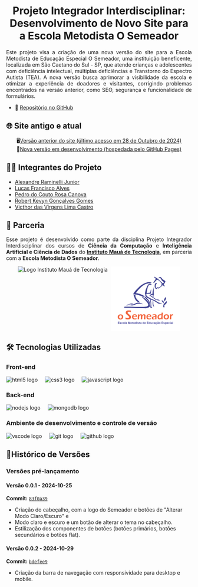 <h1 align="center">Projeto Integrador Interdisciplinar: Desenvolvimento de Novo Site para a Escola Metodista O Semeador</h1>
<p align="justify">Este projeto visa a criação de uma nova versão do site para a Escola Metodista de Educação Especial O Semeador, uma instituição beneficente, localizada em São Caetano do Sul - SP, que atende crianças e adolescentes com deficiência intelectual, múltiplas deficiências e Transtorno do Espectro Autista (TEA). A nova versão busca aprimorar a visibilidade da escola e otimizar a experiência de doadores e visitantes, corrigindo problemas encontrados na versão anterior, como SEO, segurança e funcionalidade de formulários.</p>

- 📒 <a href="https://github.com/escola-metodista-o-semeador/site-semeador" target="_blank">Repositório no GitHub</a>

## 🌐 Site antigo e atual

<p align="center">
    🖥️<a href="http://escolaosemeador.com.br" target="_blank">Versão anterior do site (último acesso em 28 de Outubro de 2024)</a> 
    <br>
    🚀<a href="frontend/pages/index.html" target="_blank">Nova versão em desenvolvimento (hospedada pelo GitHub Pages)</a>
</p>

## 👨‍💻 Integrantes do Projeto

- <a href="https://github.com/alexandreraminelli" target="_blank">Alexandre Raminelli Junior</a>
- <a href="https://github.com/lucasfalves07" target="_blank">Lucas Francisco Alves</a>
- <a href="https://github.com/pedrocanova" target="_blank">Pedro do Couto Rosa Canova</a>
- <a href="https://github.com/Robertkevyngg" target="_blank">Robert Kevyn Gonçalves Gomes</a>
- <a href="https://github.com/victhorcastro" target="_blank">Victhor das Virgens Lima Castro</a>

## 🤝 Parceria

<p align="justify">Esse projeto é desenvolvido como parte da disciplina Projeto Integrador Interdisciplinar dos cursos de <strong>Ciência da Computação</strong> e <strong>Inteligência Artificial e Ciência de Dados</strong> do <strong><a href="https://www.maua.br" target="_blank">Instituto Mauá de Tecnologia</a></strong>, em parceria com a <strong>Escola Metodista O Semeador</strong>.</p>
<div align="center" style="display: flex; flex-direction: row; align-items: center; width: 100%; justify-content: center; gap: 10px; flex-wrap: wrap;">
    <img height="175px" src="https://www.maua.br/images/logo-IMT.png" alt="Logo Instituto Mauá de Tecnologia">
    <img height="175px" src="https://raw.githubusercontent.com/escola-metodista-o-semeador/site-semeador/706b08c765f0309bf73ce519a4f867b6d7b86523/frontend/assets/logo/logo-semeador-stacked.svg" alt="Logo da Escola Metodista de Educação Especial O Semeador">
</div>

## 🛠️ Tecnologias Utilizadas

### Front-end

<div align="left">
  <img src="https://cdn.jsdelivr.net/gh/devicons/devicon/icons/html5/html5-original.svg" height="40" alt="html5 logo"  />
  <img width="12" />
  <img src="https://cdn.jsdelivr.net/gh/devicons/devicon/icons/css3/css3-original.svg" height="40" alt="css3 logo"  />
  <img width="12" />
  <img src="https://cdn.jsdelivr.net/gh/devicons/devicon/icons/javascript/javascript-original.svg" height="40" alt="javascript logo"  />
</div>

### Back-end

<div align="left">
  <img src="https://cdn.jsdelivr.net/gh/devicons/devicon/icons/nodejs/nodejs-original.svg" height="40" alt="nodejs logo"  />
  <img width="12" />
  <img src="https://cdn.jsdelivr.net/gh/devicons/devicon/icons/mongodb/mongodb-original.svg" height="40" alt="mongodb logo"  />
</div>

### Ambiente de desenvolvimento e controle de versão

<div align="left">
  <img src="https://cdn.jsdelivr.net/gh/devicons/devicon/icons/vscode/vscode-original.svg" height="40" alt="vscode logo"  />
  <img width="12" />
  <img src="https://cdn.jsdelivr.net/gh/devicons/devicon/icons/git/git-original.svg" height="40" alt="git logo"  />
  <img width="12" />
  <img src="https://skillicons.dev/icons?i=github" height="40" alt="github logo"  />
</div>

## 📜Histórico de Versões

### Versões pré-lançamento

#### Versão 0.0.1 - 2024-10-25

**Commit:** <a href="https://github.com/escola-metodista-o-semeador/site-semeador/commit/83f0a39df0fc0d69e0e2df637fd39c840704c38e" target="_blank">`83f0a39`</a>

- Criação do cabeçalho, com a logo do Semeador e botões de "Alterar Modo Claro/Escuro" e
- Modo claro e escuro e um botão de alterar o tema no cabeçalho.
- Estilização dos componentes de botões (botões primários, botões secundários e botões flat).

#### Versão 0.0.2 - 2024-10-29

**Commit:** <a href="https://github.com/escola-metodista-o-semeador/site-semeador/commit/bdefee9c9b4e9b5b09d677b80e26565d75e5eab4" target="_blank">`bdefee9`</a>

- Criação da barra de navegação com responsividade para desktop e mobile.
